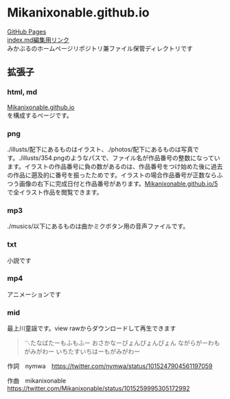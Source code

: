 # Mikanixonable.github.io
[GitHub Pages](https://mikanixonable.github.io/)  
[index.md編集用リンク](https://github.com/Mikanixonable/Mikanixonable.github.io/blob/master/index.md)  
みかぶるのホームページリポジトリ兼ファイル保管ディレクトリです

## 拡張子
### html, md
[Mikanixonable.github.io](https://mikanixonable.github.io/)  
を構成するページです。

### png
./illusts/配下にあるものはイラスト、./photos/配下にあるものは写真です。./illusts/354.pngのようなパスで、ファイル名が作品番号の整数になっています。イラストの作品番号に負の数があるのは、作品番号をつけ始めた後に過去の作品に遡及的に番号を振ったためです。イラストの場合作品番号が正数ならふつう画像の右下に完成日付と作品番号があります。[Mikanixonable.github.io/5](Mikanixonable.github.io/5)　で全イラスト作品を閲覧できます。

### mp3
./musics/以下にあるものは曲かミクボタン用の音声ファイルです。

### txt
小説です

### mp4
アニメーションです

### mid
最上川童謡です。view rawからダウンロードして再生できます

>〽たなばたーもふもふー
おさかなーぴょんぴょんぴょん
ながらがーわもがみがわー
いちたすいちはーもがみがわー

作詞　nymwa　https://twitter.com/nymwa/status/1015247904561197059

作曲　mikanixonable　https://twitter.com/Mikanixonable/status/1015259995305172992
